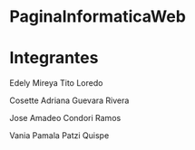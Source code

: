 # PaginaInformaticaWeb

# Integrantes


  Edely Mireya Tito Loredo
  
  Cosette Adriana Guevara Rivera
  
  Jose Amadeo Condori Ramos
  
  Vania Pamala Patzi Quispe
